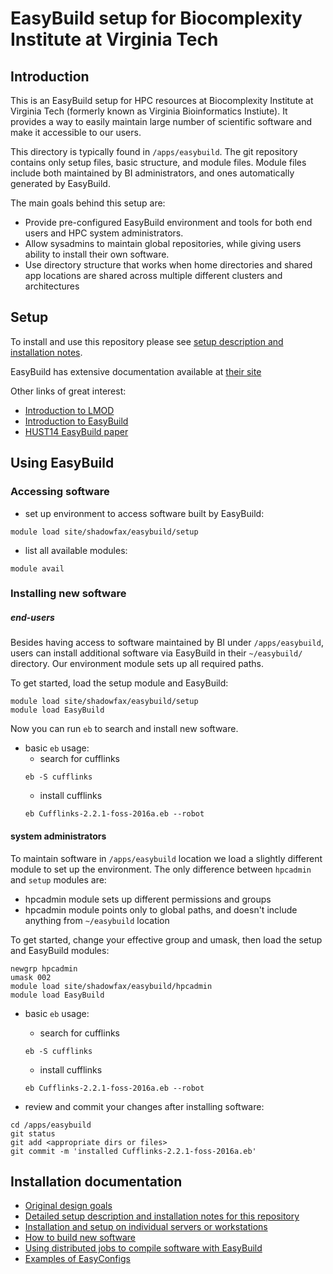 # EasyBuild setup for Biocomplexity Institute at Virginia Tech

## Introduction

This is an EasyBuild setup for HPC resources at Biocomplexity Institute at Virginia Tech (formerly known as Virginia Bioinformatics Instiute). It provides a way to easily maintain large number of scientific software and make it accessible to our users.

This directory is typically found in `/apps/easybuild`. The git repository contains only setup files, basic structure, and module files. Module files include both maintained by BI administrators, and ones automatically generated by EasyBuild.

The main goals behind this setup are:

* Provide pre-configured EasyBuild environment and tools for both end users and HPC system administrators.
* Allow sysadmins to maintain global repositories, while giving users ability to install their own software.
* Use directory structure that works when home directories and shared app locations are shared across multiple different clusters and architectures

## Setup

To install and use this repository please see [setup description and installation notes](docs/installation.md).

EasyBuild has extensive documentation available at [their site](https://easybuild.readthedocs.org/en/latest/)

Other links of great interest:

* [Introduction to LMOD](http://users.ugent.be/~kehoste/Lmod-intro_20150209.pdf)
* [Introduction to EasyBuild](http://users.ugent.be/~kehoste/EasyBuild-20150123-Bayer.pdf)
* [HUST14 EasyBuild paper](http://www.ugent.be/hpc/hust14/hust14_05_easybuild-lmod_geimer-jsc_paper.pdf)

## Using EasyBuild

### Accessing software

* set up environment to access software built by EasyBuild:

```
module load site/shadowfax/easybuild/setup
```

* list all available modules:

```
module avail
```

### Installing new software

##### end-users

Besides having access to software maintained by BI under `/apps/easybuild`, users can install additional software via EasyBuild in their `~/easybuild/` directory. Our environment module sets up all required paths.

To get started, load the setup module and EasyBuild:

```
module load site/shadowfax/easybuild/setup
module load EasyBuild
```

Now you can run `eb` to search and install new software. 

* basic `eb` usage:
  * search for cufflinks
  ```
  eb -S cufflinks
  ```
  * install cufflinks
  ```
  eb Cufflinks-2.2.1-foss-2016a.eb --robot
  ```

#### system administrators

To maintain software in `/apps/easybuild` location we load a slightly different module to set up the environment. The only difference between `hpcadmin` and `setup` modules are:

* hpcadmin module sets up different permissions and groups
* hpcadmin module points only to global paths, and doesn't include anything from `~/easybuild` location


To get started, change your effective group and umask, then load the setup and EasyBuild modules:

```
newgrp hpcadmin
umask 002
module load site/shadowfax/easybuild/hpcadmin
module load EasyBuild
```

* basic `eb` usage:
  * search for cufflinks
  ```
  eb -S cufflinks
  ```
  * install cufflinks
  ```
  eb Cufflinks-2.2.1-foss-2016a.eb --robot
  ```

* review and commit your changes after installing software:

```
cd /apps/easybuild
git status
git add <appropriate dirs or files>
git commit -m 'installed Cufflinks-2.2.1-foss-2016a.eb'
```

## Installation documentation

* [Original design goals](docs/original_design.md)
* [Detailed setup description and installation notes for this repository](docs/installation.md)
* [Installation and setup on individual servers or workstations](docs/installation_on_other_systems.md)
* [How to build new software](docs/building_software.md)
* [Using distributed jobs to compile software with EasyBuild ](docs/distributed_jobs.md)
* [Examples of EasyConfigs](docs/example_easyconfigs.md)






